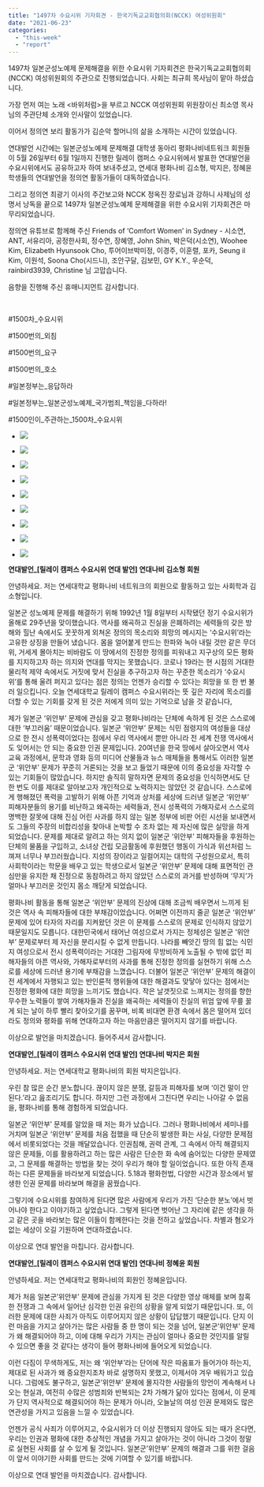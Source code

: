```yaml
---
title: "1497차 수요시위 기자회견 - 한국기독교교회협의회(NCCK) 여성위원회"
date: "2021-06-23"
categories: 
  - "this-week"
  - "report"
---
```


1497차 일본군성노예제 문제해결을 위한 수요시위 기자회견은 한국기독교교회협의회(NCCK) 여성위원회의 주관으로 진행되었습니다. 사회는 최규희 목사님이 맡아 하셨습니다.

가장 먼저 여는 노래 <바위처럼>을 부르고 NCCK 여성위원회 위원장이신 최소영 목사님의 주관단체 소개와 인사말이 있었습니다.

이어서 정의연 보리 활동가가 김순악 할머니의 삶을 소개하는 시간이 있었습니다.

연대발언 시간에는 일본군성노예제 문제해결 대학생 동아리 평화나비네트워크 회원들이 5월 26일부터 6월 1일까지 진행한 릴레이 캠퍼스 수요시위에서 발표한 연대발언을 수요시위에서도 공유하고자 하여 보내주셨고, 연세대 평화나비 김소형, 박지은, 정혜윤 학생들의 연대발언을 정의연 활동가들이 대독하였습니다.

그리고 정의연 최광기 이사의 주간보고와 NCCK 정옥진 장로님과 강하니 사제님의 성명서 낭독을 끝으로 1497차 일본군성노예제 문제해결을 위한 수요시위 기자회견은 마무리되었습니다.

정의연 유튜브로 함께해 주신 Friends of ‘Comfort Women’ in Sydney - 시소연, ANT, 서유리아, 공정한사회, 정수연, 장혜영, John Shin, 박은덕(시소연), Woohee Kim, Elizabeth Hyunsook Cho, 투어이브박미정, 이경주, 이훈렬, 포카, Seung il Kim, 이원석, Soona Cho(​시드니), 조안구달, 김보민, GY K.Y., 우순덕, rainbird3939, Christine 님 고맙습니다.

음향을 진행해 주신 휴매니지먼트 감사합니다.

​

​#1500차\_수요시위

#1500번의\_외침

#1500번의\_요구

#1500번의\_호소

#일본정부는\_응답하라

#일본정부는\_일본군성노예제\_국가범죄\_책임을\_다하라!

#1500인이\_주관하는\_1500차\_수요시위

- ![](https://womenandwar.net/kr/wp-content/uploads/2021/06/크기변환IMGP5360.jpg)
    
- ![](https://womenandwar.net/kr/wp-content/uploads/2021/06/크기변환IMGP5375.jpg)
    
- ![](https://womenandwar.net/kr/wp-content/uploads/2021/06/크기변환IMGP5384.jpg)
    
- ![](https://womenandwar.net/kr/wp-content/uploads/2021/06/크기변환IMGP5391.jpg)
    
- ![](https://womenandwar.net/kr/wp-content/uploads/2021/06/크기변환IMGP5395.jpg)
    
- ![](https://womenandwar.net/kr/wp-content/uploads/2021/06/크기변환IMGP5409.jpg)
    
- ![](https://womenandwar.net/kr/wp-content/uploads/2021/06/크기변환IMGP5416.jpg)
    
- ![](https://womenandwar.net/kr/wp-content/uploads/2021/06/크기변환IMGP5430.jpg)
    
- ![](https://womenandwar.net/kr/wp-content/uploads/2021/06/크기변환IMGP5466.jpg)
    

**연대발언\_\[릴레이 캠퍼스 수요시위 연대 발언\] 연대나비 김소형 회원**

안녕하세요. 저는 연세대학교 평화나비 네트워크의 회원으로 활동하고 있는 사회학과 김소형입니다.

일본군 성노예제 문제를 해결하기 위해 1992년 1월 8일부터 시작됐던 정기 수요시위가 올해로 29주년을 맞이했습니다. 역사를 왜곡하고 진실을 은폐하려는 세력들의 갖은 방해와 힐난 속에서도 꿋꿋하게 외쳐온 정의의 목소리와 희망의 메시지는 ‘수요시위’라는 고유한 상징을 만들어 냈습니다. 몸을 얼어붙게 만드는 한파와 녹아 내릴 것만 같은 무더위, 거세게 몰아치는 비바람도 이 땅에서의 진정한 정의를 피워내고 지구상의 모든 평화를 지지하고자 하는 의지와 연대를 막지는 못했습니다. 코로나 19라는 현 시점의 거대한 물리적 제약 속에서도 거짓에 맞서 진실을 추구하고자 하는 꾸준한 목소리가 ‘수요시위’를 통해 울려 퍼지고 있다는 점은 정의는 언젠가 승리할 수 있다는 희망을 또 한 번 불러 일으킵니다. 오늘 연세대학교 릴레이 캠퍼스 수요시위라는 뜻 깊은 자리에 목소리를 더할 수 있는 기회를 갖게 된 것은 저에게 의미 있는 기억으로 남을 것 같습니다,

제가 일본군 ‘위안부’ 문제에 관심을 갖고 평화나비라는 단체에 속하게 된 것은 스스로에 대한 ‘부끄러움’ 때문이었습니다. 일본군 ‘위안부’ 문제는 식민 점령지의 여성들을 대상으로 한 전시 성폭력이었다는 점에서 우리 역사에서 뿐만 아니라 전 세계 전쟁 역사에서도 잊어서는 안 되는 중요한 인권 문제입니다. 20여년을 한국 땅에서 살아오면서 역사 교육 과정에서, 문학과 영화 등의 미디어 산물들과 뉴스 매체들을 통해서도 이러한 일본군 ‘위안부’ 문제가 꾸준히 거론되는 것을 보고 들었기 때문에 이의 중요성을 자각할 수 있는 기회들이 많았습니다. 하지만 솔직히 말하자면 문제의 중요성을 인식하면서도 단 한 번도 이를 제대로 알아보고자 개인적으로 노력하지는 않았던 것 같습니다. 스스로에게 행해졌던 폭력을 고발하기 위해 아픈 기억과 상처를 세상에 드러낸 일본군 ‘위안부’ 피해자분들의 용기를 비난하고 왜곡하는 세력들과, 전시 성폭력의 가해자로서 스스로의 명백한 잘못에 대해 진심 어린 사과를 하지 않는 일본 정부에 비판 어린 시선을 보내면서도 그들의 주장의 비합리성을 찾아내 논박할 수 조차 없는 제 자신에 많은 실망을 하게 되었습니다. 문제를 제대로 알려고 하는 의지 없이 일본군 ‘위안부’ 피해자들을 후원하는 단체의 물품을 구입하고, 소녀상 건립 모금활동에 후원했던 행동이 가식과 위선처럼 느껴져 너무나 부끄러웠습니다. 지성의 장이라고 일컬어지는 대학의 구성원으로서, 특히 사회학이라는 학문을 배우고 있는 학생으로서 일본군 ‘위안부’ 문제에 대해 표면적인 관심만을 유지한 채 진정으로 동참하려고 하지 않았던 스스로의 과거를 반성하며 ‘무지’가 얼마나 부끄러운 것인지 몸소 깨닫게 되었습니다.

평화나비 활동을 통해 일본군 ‘위안부’ 문제의 진상에 대해 조금씩 배우면서 느끼게 된 것은 역사 속 피해자들에 대한 부채감이었습니다. 어쩌면 이전까지 줄곧 일본군 ‘위안부’ 문제에 있어 타자의 자리를 지켜왔던 것은 이 문제를 스스로의 문제로 인식하지 않았기 때문일지도 모릅니다. 대한민국에서 태어난 여성으로서 가지는 정체성은 일본군 ‘위안부’ 문제로부터 제 자신을 분리시킬 수 없게 만듭니다. 나라를 빼앗긴 땅의 힘 없는 식민지 여성으로서 전시 성폭력이라는 거대한 그림자에 무방비하게 노출될 수 밖에 없던 피해자들의 아픈 역사와, 가해자로부터의 사과를 통해 진정한 정의를 실현하기 위해 스스로를 세상에 드러낸 용기에 부채감을 느꼈습니다. 더불어 일본군 ‘위안부’ 문제의 해결이 전 세계에서 자행되고 있는 반인륜적 행위들에 대한 해결과도 맞닿아 있다는 점에서는 진정한 평화에 대한 희망을 느끼기도 했습니다. 작은 날갯짓으로 느껴지는 정의를 향한 무수한 노력들이 쌓여 가해자들과 진실을 왜곡하는 세력들이 진실의 위엄 앞에 무릎 꿇게 되는 날이 하루 빨리 찾아오기를 꿈꾸며, 비록 비대면 환경 속에서 몸은 떨어져 있더라도 정의와 평화를 위해 연대하고자 하는 마음만큼은 떨어지지 않기를 바랍니다.

이상으로 발언을 마치겠습니다. 들어주셔서 감사합니다.

**연대발언\_\[릴레이 캠퍼스 수요시위 연대 발언\] 연대나비 박지은 회원**

안녕하세요. 저는 연세대학교 평화나비의 회원 박지은입니다.

우린 참 많은 순간 분노합니다. 끊이지 않은 분쟁, 갈등과 피해자를 보며 ‘이건 말이 안 된다.’라고 읊조리기도 합니다. 하지만 그런 과정에서 그친다면 우리는 나아갈 수 없음을, 평화나비를 통해 경험하게 되었습니다.

일본군 ‘위안부’ 문제를 알았을 때 저는 화가 났습니다. 그러나 평화나비에서 세미나를 거치며 일본군 ‘위안부’ 문제를 처음 접했을 때 단순히 발생한 화는 사실, 다양한 문제점에서 비롯되었다는 것을 깨달았습니다. 인권침해, 권력 관계, 그 속에서 아직 해결되지 않은 문제들, 이를 활용하려고 하는 많은 사람은 단순한 화 속에 숨어있는 다양한 문제였고, 그 문제를 해결하는 방법을 찾는 것이 우리가 해야 할 일이었습니다. 또한 아직 존재하는 다른 문제들을 바라보게 되었습니다. 5.18과 평화헌법, 다양한 시간과 장소에서 발생한 인권 문제를 바라보며 해결을 꿈꿨습니다.

그렇기에 수요시위를 참여하게 된다면 많은 사람에게 우리가 가진 ‘단순한 분노’에서 벗어나야 한다고 이야기하고 싶었습니다. 그렇게 된다면 벗어난 그 자리에 같은 생각을 하고 같은 곳을 바라보는 많은 이들이 함께한다는 것을 전하고 싶었습니다. 차별과 혐오가 없는 세상이 오길 기원하며 연대하겠습니다.

이상으로 연대 발언을 마칩니다. 감사합니다.

**연대발언\_\[릴레이 캠퍼스 수요시위 연대 발언\] 연대나비 정혜윤 회원**

안녕하세요. 저는 연세대학교 평화나비의 회원인 정혜윤입니다.

제가 처음 일본군’위안부’ 문제에 관심을 가지게 된 것은 다양한 영상 매체를 보며 참혹한 전쟁과 그 속에서 일어난 심각한 인권 유린의 상황을 알게 되었기 때문입니다. 또, 이러한 문제에 대한 사죄가 아직도 이루어지지 않은 상황이 답답했기 때문입니다. 단지 이런 마음을 가지고 살아가는 많은 사람들 중 한 명이 되는 것을 넘어, 일본군’위안부’ 문제가 왜 해결되어야 하고, 이에 대해 우리가 가지는 관심이 얼마나 중요한 것인지를 알릴 수 있으면 좋을 것 같다는 생각이 들어 평화나비에 들어오게 되었습니다.

이런 다짐이 무색하게도, 저는 왜 ‘위안부’라는 단어에 작은 따옴표가 들어가야 하는지, 제대로 된 사과가 왜 중요한지조차 바로 설명하지 못했고, 이제서야 겨우 배워가고 있습니다. 그럼에도 불구하고, 일본군’위안부’ 문제에 몰지각한 사람들의 망언이 계속해서 나오는 현실과, 여전히 수많은 성범죄와 반복되는 2차 가해가 닮아 있다는 점에서, 이 문제가 단지 역사적으로 해결되어야 하는 문제가 아니라, 오늘날의 여성 인권 문제와도 많은 연관성을 가지고 있음을 느낄 수 있었습니다.

언젠가 공식 사죄가 이루어지고, 수요시위가 더 이상 진행되지 않아도 되는 때가 온다면, 우리는 인권과 평화에 대한 추상적인 개념을 가지고 살아가는 것이 아니라 그것이 정말로 실현된 사회를 살 수 있게 될 것입니다. 일본군’위안부’ 문제의 해결과 그를 위한 걸음이 앞서 이야기한 사회를 만드는 것에 기여할 수 있기를 바랍니다.

이상으로 연대 발언을 마치겠습니다. 감사합니다.
